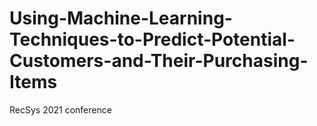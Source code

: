 # Using-Machine-Learning-Techniques-to-Predict-Potential-Customers-and-Their-Purchasing-Items
RecSys 2021 conference
